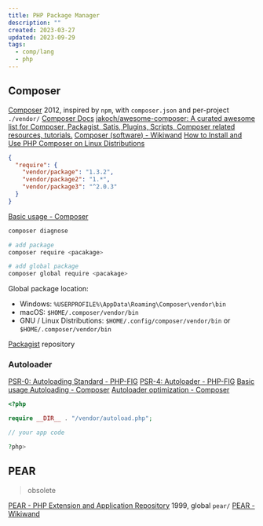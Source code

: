 ```yaml
---
title: PHP Package Manager
description: ""
created: 2023-03-27
updated: 2023-09-29
tags:
  - comp/lang
  - php
---
```


## Composer

[Composer](https://getcomposer.org/) 2012, inspired by `npm`, with `composer.json` and per-project `./vendor/`
[Composer Docs](https://getcomposer.org/doc/)
[jakoch/awesome-composer: A curated awesome list for Composer, Packagist, Satis, Plugins, Scripts, Composer related resources, tutorials.](https://github.com/jakoch/awesome-composer)
[Composer (software) - Wikiwand](<https://www.wikiwand.com/en/Composer_(software)>)
[How to Install and Use PHP Composer on Linux Distributions](https://www.ubuntupit.com/how-to-install-and-use-php-composer-on-linux-distributions/)

```json
{
  "require": {
    "vendor/package": "1.3.2",
    "vendor/package2": "1.*",
    "vendor/package3": "^2.0.3"
  }
}
```

[Basic usage - Composer](https://getcomposer.org/doc/01-basic-usage.md)

```sh
composer diagnose

# add package
composer require <pacakage>

# add global package
composer global require <pacakage>
```

Global package location:

- Windows: `%USERPROFILE%\AppData\Roaming\Composer\vendor\bin`
- macOS: `$HOME/.composer/vendor/bin`
- GNU / Linux Distributions: `$HOME/.config/composer/vendor/bin` or `$HOME/.composer/vendor/bin`

[Packagist](https://packagist.org/) repository

### Autoloader

[PSR-0: Autoloading Standard - PHP-FIG](https://www.php-fig.org/psr/psr-0/)
[PSR-4: Autoloader - PHP-FIG](https://www.php-fig.org/psr/psr-4/)
[Basic usage Autoloading - Composer](https://getcomposer.org/doc/01-basic-usage.md#autoloading)
[Autoloader optimization - Composer](https://getcomposer.org/doc/articles/autoloader-optimization.md)

```php
<?php

require __DIR__ . "/vendor/autoload.php";

// your app code

?php>
```

## PEAR

> obsolete

[PEAR - PHP Extension and Application Repository](https://pear.php.net/) 1999, global `pear/`
[PEAR - Wikiwand](https://www.wikiwand.com/en/PEAR)
